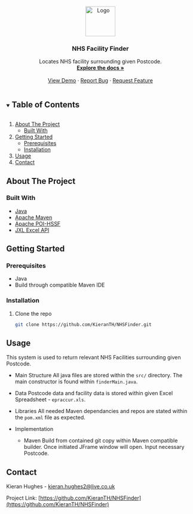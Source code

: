 <!-- PROJECT LOGO -->
<br />
<p align="center">
  <a href="https://github.com/github_username/repo_name">
    <img src="images/logo.png" alt="Logo" width="80" height="80">
  </a>

  <h3 align="center">NHS Facility Finder</h3>

  <p align="center">
    Locates NHS facility surrounding given Postcode.
    <br />
    <a href="https://github.com/KieranTH/NHSFinder"><strong>Explore the docs »</strong></a>
    <br />
    <br />
    <a href="https://github.com/KieranTH/NHSFinder">View Demo</a>
    ·
    <a href="https://github.com/KieranTH/NHSFinder/issues">Report Bug</a>
    ·
    <a href="https://github.com/KieranTH/NHSFinder/issues">Request Feature</a>
  </p>
</p>



<!-- TABLE OF CONTENTS -->
<details open="open">
  <summary><h2 style="display: inline-block">Table of Contents</h2></summary>
  <ol>
    <li>
      <a href="#about-the-project">About The Project</a>
      <ul>
        <li><a href="#built-with">Built With</a></li>
      </ul>
    </li>
    <li>
      <a href="#getting-started">Getting Started</a>
      <ul>
        <li><a href="#prerequisites">Prerequisites</a></li>
        <li><a href="#installation">Installation</a></li>
      </ul>
    </li>
    <li><a href="#usage">Usage</a></li>
    <li><a href="#contact">Contact</a></li>
  </ol>
</details>



<!-- ABOUT THE PROJECT -->
## About The Project


### Built With

* [Java](https://www.java.com/en/)
* [Apache Maven](https://maven.apache.org/)
* [Apache POI-HSSF](http://poi.apache.org/components/spreadsheet/)
* [JXL Excel API](https://mvnrepository.com/artifact/net.sourceforge.jexcelapi/jxl)



<!-- GETTING STARTED -->
## Getting Started


### Prerequisites

* Java
* Build through compatible Maven IDE

### Installation

1. Clone the repo
   ```sh
   git clone https://github.com/KieranTH/NHSFinder.git
   ```



<!-- USAGE EXAMPLES -->
## Usage

This system is used to return relevant NHS Facilities surrounding given Postcode.
* Main Structure
  All java files are stored within the `src/` directory. The main constructor is found within `finderMain.java`.
  
* Data
  Postcode data and facility data is stored within given Excel Spreadsheet - `epraccur.xls`.
  
* Libraries
  All needed Maven dependancies and repos are stated within the `pom.xml` file as expected.

* Implementation
  * Maven
    Build from contained git copy within Maven compatible builder.
    Once initiated JFrame window will open.
    Input necessary Postcode.
    

<!-- CONTACT -->
## Contact

Kieran Hughes - kieran.hughes2@live.co.uk

Project Link: [https://github.com/KieranTH/NHSFinder](https://github.com/KieranTH/NHSFinder)






<!-- MARKDOWN LINKS & IMAGES -->
<!-- https://www.markdownguide.org/basic-syntax/#reference-style-links -->
[contributors-shield]: https://img.shields.io/github/contributors/github_username/repo.svg?style=for-the-badge
[contributors-url]: https://github.com/github_username/repo/graphs/contributors
[forks-shield]: https://img.shields.io/github/forks/github_username/repo.svg?style=for-the-badge
[forks-url]: https://github.com/github_username/repo/network/members
[stars-shield]: https://img.shields.io/github/stars/github_username/repo.svg?style=for-the-badge
[stars-url]: https://github.com/github_username/repo/stargazers
[issues-shield]: https://img.shields.io/github/issues/github_username/repo.svg?style=for-the-badge
[issues-url]: https://github.com/github_username/repo/issues
[license-shield]: https://img.shields.io/github/license/github_username/repo.svg?style=for-the-badge
[license-url]: https://github.com/github_username/repo/blob/master/LICENSE.txt
[linkedin-shield]: https://img.shields.io/badge/-LinkedIn-black.svg?style=for-the-badge&logo=linkedin&colorB=555
[linkedin-url]: https://linkedin.com/in/github_username
